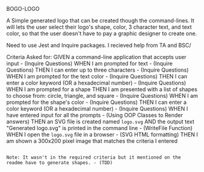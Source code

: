 BOGO-LOGO

A Simple generated logo that can be created though the command-lines. It will lets the user select their logo's shape, color, 3 character text, and text color, so that the user doesn't have to pay a graphic designer to create one.

Need to use Jest and Inquire packages. I recieved help from TA and BSC/

Criteria Asked for:
GIVEN a command-line application that accepts user input - (Inquire Questions)
WHEN I am prompted for text - (Inquire Questions)
THEN I can enter up to three characters - (Inquire Questions)
WHEN I am prompted for the text color - (Inquire Questions)
THEN I can enter a color keyword (OR a hexadecimal number) - (Inquire Questions)
WHEN I am prompted for a shape
THEN I am presented with a list of shapes to choose from: circle, triangle, and square - (Inquire Questions)
WHEN I am prompted for the shape's color - (Inquire Questions)
THEN I can enter a color keyword (OR a hexadecimal number) - (Inquire Questions)
WHEN I have entered input for all the prompts - (Using OOP Classes to Render answers)
THEN an SVG file is created named `logo.svg`
AND the output text "Generated logo.svg" is printed in the command line - (WriteFile Function)
WHEN I open the `logo.svg` file in a browser - (SVG HTML formatting)
THEN I am shown a 300x200 pixel image that matches the criteria I entered
```

Note: It wasn't in the required criteria but it mentioned on the readme have to generate shapes. - (TDD)